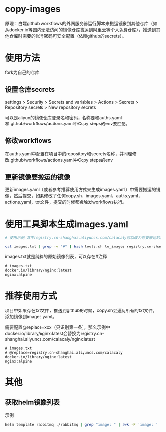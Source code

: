 # copy-images

原理：白嫖github workflows的外网服务器运行脚本来搬运镜像到其他仓库（如从docker.io等国内无法访问的镜像仓库搬运到阿里云等个人免费仓库），推送到其他仓库时需要的账号密码可安全配置（依赖github的secrets）。

# 使用方法

fork为自己的仓库

## 设置仓库secrets

settings > Security > Secrets and variables > Actions > Secrets > Repository secrets > New repository secrets

可以是aliyun的镜像仓库登录名和密码，名称要和auths.yaml和.github/workflows/actions.yaml中Copy steps的env要匹配。

## 修改workflows

在auths.yaml中配置在项目中的repository和secrets名称，并同理修改.github/workflows/actions.yaml中Copy steps的env

## 更新镜像要搬运的镜像

更新images.yaml（或者参考推荐使用方式来生成images.yaml）中需要搬运的镜像，然后提交，如果修改了任何copy.sh，images.yaml，auths.yaml，actions.yaml，txt文件，提交的时候都会触发workflows执行。

# 使用工具脚本生成images.yaml

```bash
# 使用示例 其中registry.cn-shanghai.aliyuncs.com/calacaly可以改为你要搬运的目标仓库地址

cat images.txt | grep -v "#" | bash tools.sh to_images registry.cn-shanghai.aliyuncs.com/calacaly --suffix
```

images.txt就是纯粹的原始镜像列表，可以存在#注释

```textile
# images.txt
docker.io/library/nginx:latest
nginx:alpine
```

# 推荐使用方式

项目中如果存在txt文件，推送到github的时候，copy.sh会遍历所有的txt文件，添加镜像到images.yaml。

需要配置@replace=xxx（只识别第一条），那么示例中docker.io/library/nginx:latest会替换为registry.cn-shanghai.aliyuncs.com/calacaly/nginx:latest

```textile
# images.txt
# @replace=registry.cn-shanghai.aliyuncs.com/calacaly
docker.io/library/nginx:latest
nginx:alpine
```
# 其他
## 获取helm镜像列表
示例
```bash
helm template rabbitmq ./rabbitmq | grep "image: " | awk -F 'image: ' '{print $2}' | awk '!seen[$0]++'
```
